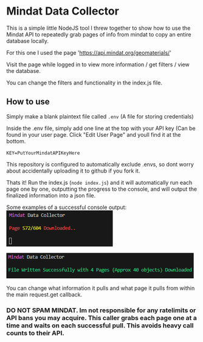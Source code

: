 # Mindat Data Collector
 
This is a simple little NodeJS tool I threw together to show how to use the Mindat API to repeatedly grab pages of info from mindat to copy an entire database locally.

For this one I used the page 'https://api.mindat.org/geomaterials/'

Visit the page while logged in to view more information / get filters / view the database.

You can change the filters and functionality in the index.js file.

## How to use

Simply make a blank plaintext file called `.env` (A file for storing credentials)

Inside the .env file, simply add one line at the top with your API key (Can be found in your user page. Click "Edit User Page" and youll find it at the bottom.

```dotenv
KEY=PutYourMindatAPIKeyHere
```

This repository is configured to automatically exclude .envs, so dont worry about accidentally uploading it to github if you fork it.

Thats it! Run the index.js (`node index.js`) and it will automatically run each page one by one, outputting the progress to the console, and will output the finalized information into a json file.

Some examples of a successful console output:
![image](img/download_progress.png)

![image](img/download_finished.png)

You can change what information it pulls and what page it pulls from within the main request.get callback.

### DO NOT SPAM MINDAT. Im not responsible for any ratelimits or API bans you may acquire. This caller grabs each page one at a time and waits on each successful pull. This avoids heavy call counts to their API.
